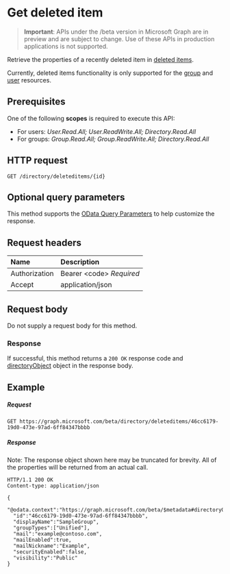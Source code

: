 # Get deleted item

> **Important**: APIs under the /beta version in Microsoft Graph are in preview and are subject to change. Use of these APIs in production applications is not supported.

Retrieve the properties of a recently deleted item in [deleted items](../resources/directory.md).

Currently, deleted items functionality is only supported for the [group](../resources/group.md) and [user](../resources/user.md) resources.

## Prerequisites
One of the following **scopes** is required to execute this API: 
* For users: *User.Read.All; User.ReadWrite.All; Directory.Read.All*
* For groups: *Group.Read.All; Group.ReadWrite.All; Directory.Read.All*

## HTTP request
<!-- { "blockType": "ignored" } -->
```http
GET /directory/deleteditems/{id}
```

## Optional query parameters
This method supports the [OData Query Parameters](http://graph.microsoft.io/docs/overview/query_parameters) to help customize the response.

## Request headers
| Name      |Description|
|:----------|:----------|
| Authorization  | Bearer &lt;code&gt; *Required*|
| Accept  | application/json |

## Request body
Do not supply a request body for this method.
### Response
If successful, this method returns a `200 OK` response code and [directoryObject](../resources/directoryobject.md) object in the response body.
## Example
##### Request

<!-- {
  "blockType": "request",
  "name": "get_directory"
}-->
```http
GET https://graph.microsoft.com/beta/directory/deleteditems/46cc6179-19d0-473e-97ad-6ff84347bbbb
```
##### Response
Note: The response object shown here may be truncated for brevity. All of the properties will be returned from an actual call.
<!-- {
  "blockType": "response",
  "truncated": true,
  "@odata.type": "microsoft.graph.directory"
} -->
```http
HTTP/1.1 200 OK
Content-type: application/json

{
  "@odata.context":"https://graph.microsoft.com/beta/$metadata#directoryObjects/$entity",
  "id":"46cc6179-19d0-473e-97ad-6ff84347bbbb",
  "displayName":"SampleGroup",
  "groupTypes":["Unified"],
  "mail":"example@contoso.com",
  "mailEnabled":true,
  "mailNickname":"Example",
  "securityEnabled":false,
  "visibility":"Public"
}
```

<!-- uuid: 8fcb5dbc-d5aa-4681-8e31-b001d5168d79
2015-10-25 14:57:30 UTC -->
<!-- {
  "type": "#page.annotation",
  "description": "Get directory",
  "keywords": "",
  "section": "documentation",
  "tocPath": ""
}-->